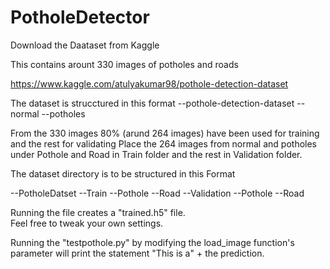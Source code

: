 # PotholeDetector
Download the Daataset from Kaggle 

This contains arount 330 images of potholes and roads

https://www.kaggle.com/atulyakumar98/pothole-detection-dataset

The dataset is strucctured in this format
--pothole-detection-dataset 
  --normal
  --potholes

From the 330 images 80% (arund 264 images) have been used for training and the rest for validating
Place the 264 images from normal and potholes under Pothole and Road in Train folder and the rest in Validation folder.

The dataset directory is to be structured in this Format

--PotholeDatset
--Train
  --Pothole
  --Road
--Validation
  --Pothole
  --Road
  
Running the file creates a "trained.h5" file.  
Feel free to tweak your own settings.

Running the "testpothole.py" by modifying the load_image function's parameter will print the statement "This is a" + the prediction.
